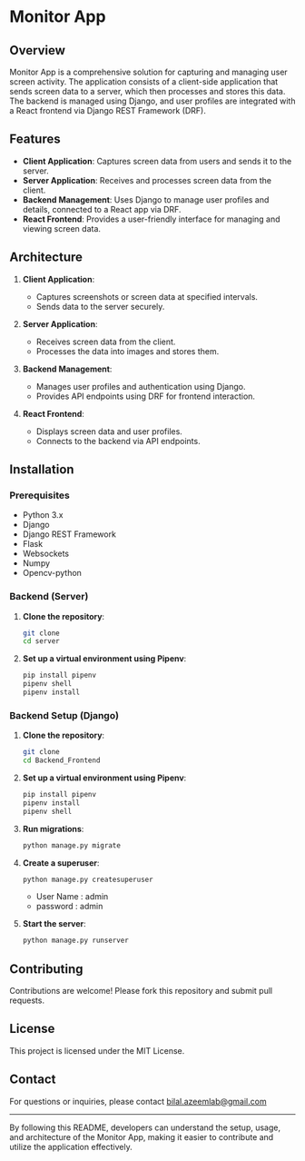 # Monitor App

## Overview

Monitor App is a comprehensive solution for capturing and managing user screen activity. The application consists of a client-side application that sends screen data to a server, which then processes and stores this data. The backend is managed using Django, and user profiles are integrated with a React frontend via Django REST Framework (DRF).

## Features

- **Client Application**: Captures screen data from users and sends it to the server.
- **Server Application**: Receives and processes screen data from the client.
- **Backend Management**: Uses Django to manage user profiles and details, connected to a React app via DRF.
- **React Frontend**: Provides a user-friendly interface for managing and viewing screen data.

## Architecture

1. **Client Application**:

   - Captures screenshots or screen data at specified intervals.
   - Sends data to the server securely.

2. **Server Application**:

   - Receives screen data from the client.
   - Processes the data into images and stores them.

3. **Backend Management**:

   - Manages user profiles and authentication using Django.
   - Provides API endpoints using DRF for frontend interaction.

4. **React Frontend**:
   - Displays screen data and user profiles.
   - Connects to the backend via API endpoints.

## Installation

### Prerequisites

- Python 3.x
- Django
- Django REST Framework
- Flask
- Websockets
- Numpy
- Opencv-python

### Backend (Server)

1. **Clone the repository**:

   ```bash
   git clone
   cd server
   ```

2. **Set up a virtual environment using Pipenv**:

   ```bash
   pip install pipenv
   pipenv shell
   pipenv install
   ```

### Backend Setup (Django)

1. **Clone the repository**:

   ```bash
   git clone
   cd Backend_Frontend
   ```

2. **Set up a virtual environment using Pipenv**:

   ```bash
   pip install pipenv
   pipenv install
   pipenv shell
   ```

3. **Run migrations**:

   ```bash
   python manage.py migrate
   ```

4. **Create a superuser**:

   ```bash
   python manage.py createsuperuser
   ```

   - User Name : admin
   - password : admin

5. **Start the server**:
   ```bash
   python manage.py runserver
   ```

## Contributing

Contributions are welcome! Please fork this repository and submit pull requests.

## License

This project is licensed under the MIT License.

## Contact

For questions or inquiries, please contact bilal.azeemlab@gmail.com

---

By following this README, developers can understand the setup, usage, and architecture of the Monitor App, making it easier to contribute and utilize the application effectively.
